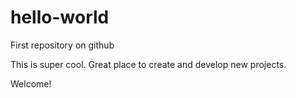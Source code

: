 # hello-world
First repository on github

This is super cool. Great place to create and develop new projects.

Welcome!
